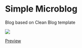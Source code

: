 # Simple Microblog
Blog based on Clean Blog template

![](http://i.imgur.com/Tg4tTE3.jpg)

[Preview](http://imgur.com/kRiysCm)
